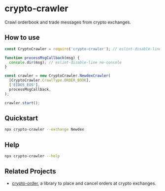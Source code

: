 # crypto-crawler

Crawl orderbook and trade messages from crypto exchanges.

## How to use

```javascript
const CryptoCrawler = require('crypto-crawler'); // eslint-disable-line import/no-unresolved

function processMsgCallback(msg) {
  console.dir(msg); // eslint-disable-line no-console
}

const crawler = new CryptoCrawler.NewdexCrawler(
  [CryptoCrawler.CrawlType.ORDER_BOOK],
  ['EIDOS_EOS'],
  processMsgCallback,
);

crawler.start();
```

## Quickstart

```bash
npx crypto-crawler --exchange Newdex
```

## Help

```bash
npx crypto-crawler --help
```

## Related Projects

- [crypto-order](https://www.npmjs.com/package/crypto-order), a library to place and cancel orders at crypto exchanges.

